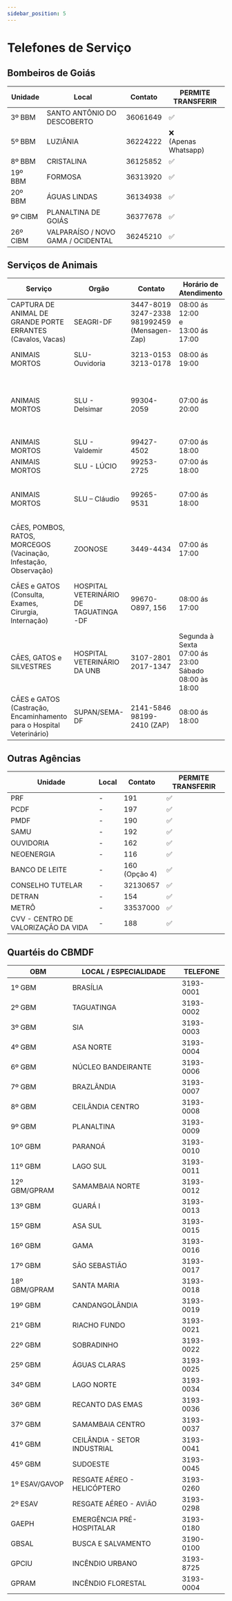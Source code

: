 ```yaml
---
sidebar_position: 5
---
```


# Telefones de Serviço

## Bombeiros de Goiás

| Unidade | Local                                  | Contato | PERMITE TRANSFERIR |
|---------|----------------------------------------|---------|---------|
| 3º BBM | SANTO ANTÔNIO DO DESCOBERTO | 36061649|✅|
| 5º BBM | LUZIÂNIA | 36224222|❌<br/>(Apenas Whatsapp)|
| 8º BBM | CRISTALINA | 36125852|✅|
| 19º BBM | FORMOSA | 36313920|✅|
| 20º BBM | ÁGUAS LINDAS | 36134938|✅|
| 9º CIBM | PLANALTINA DE GOIÁS | 36377678|✅|
| 26º CIBM | VALPARAÍSO / NOVO GAMA / OCIDENTAL |	36245210|✅|

## Serviços de Animais
| Serviço | Orgão | Contato | Horário de Atendimento | Endereço |
| --- | --- | --- | --- | --- |
| CAPTURA DE ANIMAL DE GRANDE PORTE ERRANTES (Cavalos, Vacas) | SEAGRI-DF | 3447-8019 <br/> 3247-2338 <br/> 981992459 (Mensagen- Zap) | 08:00 ás 12:00 <br/> e <br/> 13:00 ás 17:00 | STN – ASA NORTE BSB-DF |
| ANIMAIS MORTOS | SLU- Ouvidoria | 3213-0153 <br/> 3213-0178 | 08:00 ás 19:00 | Venâncio 2.000 SHS Quadra: 01 |
| ANIMAIS MORTOS | SLU - Delsimar | 99304-2059 | 07:00 ás 20:00 | Recanto, Lago Sul, Riacho Fundo, São Sebastião, Vicente Pires |
| ANIMAIS MORTOS | SLU - Valdemir | 99427-4502 | 07:00 ás 18:00 | Região Leste |
| ANIMAIS MORTOS | SLU - LÚCIO | 99253-2725 | 07:00 ás 18:00 | Plano Piloto |
| ANIMAIS MORTOS | SLU – Cláudio | 99265-9531 | 07:00 ás 18:00 | Taguatinga, Ceilândia, Samambaia e Braslândia |
| CÃES, POMBOS, RATOS, MORCEGOS (Vacinação, Infestação, Observação) | ZOONOSE | 3449-4434 | 07:00 ás 17:00 | SAIN Lote: 04 ASA NORTE -BSB |
| CÃES e GATOS (Consulta, Exames, Cirurgia, Internação) | HOSPITAL VETERINÁRIO DE TAGUATINGA -DF | 99670-O897, 156 | 08:00 ás 17:00 | Parque Largo do Cortado –Taguatinga – DF (Prox. ao SESI) |
| CÃES, GATOS e SILVESTRES | HOSPITAL VETERINÁRIO DA UNB | 3107-2801 <br/> 2017-1347 | Segunda à Sexta <br/> 07:00 ás 23:00 <br/> Sábado <br/> 08:00 às 18:00 | L4 Norte ASA NORTE- BSB |
| CÃES e GATOS (Castração, Encaminhamento para o Hospital Veterinário) | SUPAN/SEMA-DF | 2141-5846 <br/> 98199-2410 (ZAP) | 08:00 ás 18:00 |  |

## Outras Agências
| Unidade | Local   | Contato | PERMITE TRANSFERIR |
|---------|---------|---------|--------------------|
| PRF | - | 191 |✅|
| PCDF |  - | 197 |✅|
| PMDF |  - | 190 |✅|
| SAMU |  - | 192 |✅|
| OUVIDORIA | - | 162|✅|
| NEOENERGIA |  - | 116 |✅|
| BANCO DE LEITE | - | 160<br/>(Opção 4) |✅|
| CONSELHO TUTELAR |  - | 32130657 | ✅|
| DETRAN |  - | 154 | ✅|
| METRÔ |  - | 33537000 |✅| 
| CVV - CENTRO DE VALORIZAÇÃO DA VIDA |  - | 188 | ✅|


## Quartéis do CBMDF

| OBM             | LOCAL / ESPECIALIDADE             | TELEFONE   |
|-----------------|----------------------------------|------------|
| 1º GBM          | BRASÍLIA                         | 3193-0001  |
| 2º GBM          | TAGUATINGA                       | 3193-0002  |
| 3º GBM          | SIA                              | 3193-0003  |
| 4º GBM          | ASA NORTE                        | 3193-0004  |
| 6º GBM          | NÚCLEO BANDEIRANTE               | 3193-0006  |
| 7º GBM          | BRAZLÂNDIA                       | 3193-0007  |
| 8º GBM          | CEILÂNDIA CENTRO                 | 3193-0008  |
| 9º GBM          | PLANALTINA                       | 3193-0009  |
| 10º GBM         | PARANOÁ                          | 3193-0010  |
| 11º GBM         | LAGO SUL                         | 3193-0011  |
| 12º GBM/GPRAM  | SAMAMBAIA NORTE                  | 3193-0012  |
| 13º GBM         | GUARÁ I                          | 3193-0013  |
| 15º GBM         | ASA SUL                          | 3193-0015  |
| 16º GBM         | GAMA                             | 3193-0016  |
| 17º GBM         | SÃO SEBASTIÃO                    | 3193-0017  |
| 18º GBM/GPRAM  | SANTA MARIA                      | 3193-0018  |
| 19º GBM         | CANDANGOLÂNDIA                   | 3193-0019  |
| 21º GBM         | RIACHO FUNDO                     | 3193-0021  |
| 22º GBM         | SOBRADINHO                       | 3193-0022  |
| 25º GBM         | ÁGUAS CLARAS                     | 3193-0025  |
| 34º GBM         | LAGO NORTE                       | 3193-0034  |
| 36º GBM         | RECANTO DAS EMAS                 | 3193-0036  |
| 37º GBM         | SAMAMBAIA CENTRO                 | 3193-0037  |
| 41º GBM         | CEILÂNDIA - SETOR INDUSTRIAL     | 3193-0041  |
| 45º GBM         | SUDOESTE                         | 3193-0045  |
| 1º ESAV/GAVOP  | RESGATE AÉREO - HELICÓPTERO      | 3193-0260  |
| 2º ESAV        | RESGATE AÉREO - AVIÃO            | 3193-0298  |
| GAEPH           | EMERGÊNCIA PRÉ-HOSPITALAR        | 3193-0180  |
| GBSAL           | BUSCA E SALVAMENTO               | 3190-0100  |
| GPCIU           | INCÊNDIO URBANO                  | 3193-8725  |
| GPRAM           | INCÊNDIO FLORESTAL               | 3193-0004  |
